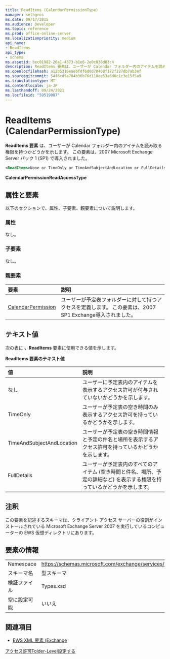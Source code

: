 ```yaml
---
title: ReadItems (CalendarPermissionType)
manager: sethgros
ms.date: 09/17/2015
ms.audience: Developer
ms.topic: reference
ms.prod: office-online-server
ms.localizationpriority: medium
api_name:
- ReadItems
api_type:
- schema
ms.assetid: bec01982-26a1-4373-b1e6-2e0c838d83c4
description: ReadItems 要素は、ユーザーが Calendar フォルダー内のアイテムを読み取る権限を持つかどうかを示します。 この要素は、2007 Microsoft Exchange Server パック 1 (SP1) で導入されました。
ms.openlocfilehash: a12b5316eaebfdf6d0d70468f172f227db7ab3ef
ms.sourcegitcommit: 54f6cd5a704b36b76d110ee53a6d6c1c3e15f5a9
ms.translationtype: MT
ms.contentlocale: ja-JP
ms.lasthandoff: 09/24/2021
ms.locfileid: "59519087"
---
```

# <a name="readitems-calendarpermissiontype"></a>ReadItems (CalendarPermissionType)

**ReadItems 要素** は、ユーザーが Calendar フォルダー内のアイテムを読み取る権限を持つかどうかを示します。 この要素は、2007 Microsoft Exchange Server パック 1 (SP1) で導入されました。 
  
```xml
<ReadItems>None or TimeOnly or TimeAndSubjectAndLocation or FullDetails</ReadItems>
```

 **CalendarPermissionReadAccessType**
## <a name="attributes-and-elements"></a>属性と要素

以下のセクションで、属性、子要素、親要素について説明します。
  
### <a name="attributes"></a>属性

なし。
  
### <a name="child-elements"></a>子要素

なし。
  
### <a name="parent-elements"></a>親要素

|**要素**|**説明**|
|:-----|:-----|
|[CalendarPermission](calendarpermission.md) <br/> |ユーザーが予定表フォルダーに対して持つアクセスを定義します。 この要素は、2007 SP1 Exchange導入されました。  <br/> |
   
## <a name="text-value"></a>テキスト値

次の表に **、ReadItems** 要素に使用できる値を示します。 
  
**ReadItems 要素のテキスト値**

|**値**|**説明**|
|:-----|:-----|
|なし  <br/> |ユーザーに予定表内のアイテムを表示するアクセス許可が付与されていないかどうかを示します。  <br/> |
|TimeOnly  <br/> |ユーザーが予定表の空き時間のみ表示するアクセス許可を持っているかどうかを示します。  <br/> |
|TimeAndSubjectAndLocation  <br/> |ユーザーが予定表の空き時間情報と予定の件名と場所を表示するアクセス許可を持っているかどうかを示します。  <br/> |
|FullDetails  <br/> |ユーザーが予定表内のすべてのアイテム (空き時間と件名、場所、予定の詳細など) を表示する権限を持っているかどうかを示します。  <br/> |
   
## <a name="remarks"></a>注釈

この要素を記述するスキーマは、クライアント アクセス サーバーの役割がインストールされている Microsoft Exchange Server 2007 を実行しているコンピューターの EWS 仮想ディレクトリにあります。
  
## <a name="element-information"></a>要素の情報

|||
|:-----|:-----|
|Namespace  <br/> |https://schemas.microsoft.com/exchange/services/2006/types  <br/> |
|スキーマ名  <br/> |型スキーマ  <br/> |
|検証ファイル  <br/> |Types.xsd  <br/> |
|空に設定可能  <br/> |いいえ  <br/> |
   
## <a name="see-also"></a>関連項目



- [EWS XML 要素 (Exchange](ews-xml-elements-in-exchange.md)


[アクセス許可Folder-Level設定する](https://msdn.microsoft.com/library/c7530e86-5112-401c-b10a-9c054ae59f07%28Office.15%29.aspx)


